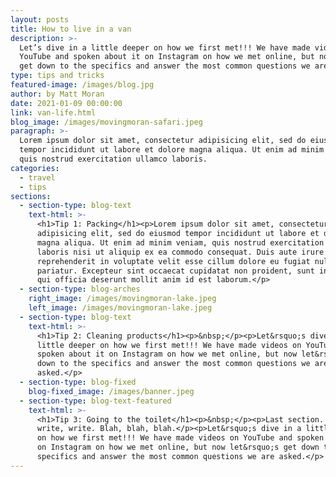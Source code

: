 ```yaml
---
layout: posts
title: How to live in a van
description: >-
  Let’s dive in a little deeper on how we first met!!! We have made videos on
  YouTube and spoken about it on Instagram on how we met online, but now let’s
  get down to the specifics and answer the most common questions we are asked.
type: tips and tricks
featured-image: /images/blog.jpg
author: by Matt Moran
date: 2021-01-09 00:00:00
link: van-life.html
blog_image: /images/movingmoran-safari.jpeg
paragraph: >-
  Lorem ipsum dolor sit amet, consectetur adipisicing elit, sed do eiusmod
  tempor incididunt ut labore et dolore magna aliqua. Ut enim ad minim veniam,
  quis nostrud exercitation ullamco laboris.
categories:
  - travel
  - tips
sections:
  - section-type: blog-text
    text-html: >-
      <h1>Tip 1: Packing</h1><p>Lorem ipsum dolor sit amet, consectetur
      adipisicing elit, sed do eiusmod tempor incididunt ut labore et dolore
      magna aliqua. Ut enim ad minim veniam, quis nostrud exercitation ullamco
      laboris nisi ut aliquip ex ea commodo consequat. Duis aute irure dolor in
      reprehenderit in voluptate velit esse cillum dolore eu fugiat nulla
      pariatur. Excepteur sint occaecat cupidatat non proident, sunt in culpa
      qui officia deserunt mollit anim id est laborum.</p>
  - section-type: blog-arches
    right_image: /images/movingmoran-lake.jpeg
    left_image: /images/movingmoran-lake.jpeg
  - section-type: blog-text
    text-html: >-
      <h1>Tip 2: Cleaning products</h1><p>&nbsp;</p><p>Let&rsquo;s dive in a
      little deeper on how we first met!!! We have made videos on YouTube and
      spoken about it on Instagram on how we met online, but now let&rsquo;s get
      down to the specifics and answer the most common questions we are
      asked.</p>
  - section-type: blog-fixed
    blog-fixed_image: /images/banner.jpeg
  - section-type: blog-text-featured
    text-html: >-
      <h1>Tip 3: Going to the toilet</h1><p>&nbsp;</p><p>Last section. Write,
      write, write. Blah, blah, blah.</p><p>Let&rsquo;s dive in a little deeper
      on how we first met!!! We have made videos on YouTube and spoken about it
      on Instagram on how we met online, but now let&rsquo;s get down to the
      specifics and answer the most common questions we are asked.</p>
---
```

